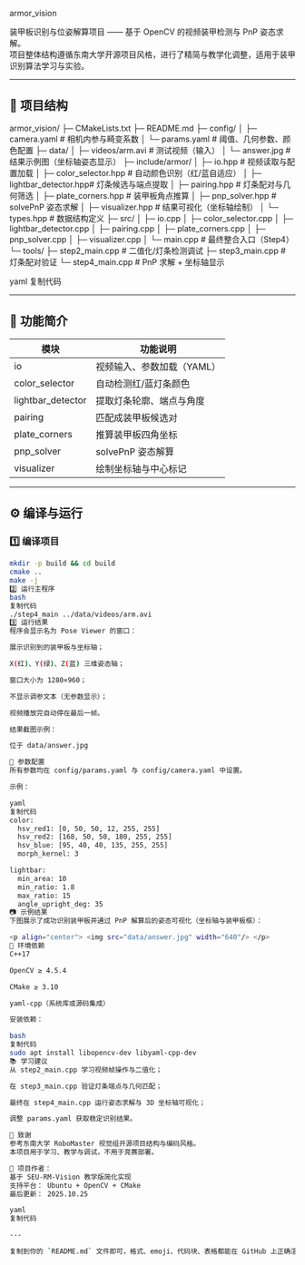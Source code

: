  armor_vision

装甲板识别与位姿解算项目 —— 基于 OpenCV 的视频装甲检测与 PnP 姿态求解。  
项目整体结构遵循东南大学开源项目风格，进行了精简与教学化调整，适用于装甲识别算法学习与实验。

---

## 📁 项目结构

armor_vision/
├─ CMakeLists.txt
├─ README.md
├─ config/
│ ├─ camera.yaml # 相机内参与畸变系数
│ └─ params.yaml # 阈值、几何参数、颜色配置
├─ data/
│ ├─ videos/arm.avi # 测试视频（输入）
│ └─ answer.jpg # 结果示例图（坐标轴姿态显示）
├─ include/armor/
│ ├─ io.hpp # 视频读取与配置加载
│ ├─ color_selector.hpp # 自动颜色识别（红/蓝自适应）
│ ├─ lightbar_detector.hpp# 灯条候选与端点提取
│ ├─ pairing.hpp # 灯条配对与几何筛选
│ ├─ plate_corners.hpp # 装甲板角点推算
│ ├─ pnp_solver.hpp # solvePnP 姿态求解
│ ├─ visualizer.hpp # 结果可视化（坐标轴绘制）
│ └─ types.hpp # 数据结构定义
├─ src/
│ ├─ io.cpp
│ ├─ color_selector.cpp
│ ├─ lightbar_detector.cpp
│ ├─ pairing.cpp
│ ├─ plate_corners.cpp
│ ├─ pnp_solver.cpp
│ ├─ visualizer.cpp
│ └─ main.cpp # 最终整合入口（Step4）
└─ tools/
├─ step2_main.cpp # 二值化/灯条检测调试
├─ step3_main.cpp # 灯条配对验证
└─ step4_main.cpp # PnP 求解 + 坐标轴显示

yaml
复制代码

---

## 🧭 功能简介

| 模块 | 功能说明 |
|------|-----------|
| io             | 视频输入、参数加载（YAML） |
| color_selector | 自动检测红/蓝灯条颜色 |
| lightbar_detector | 提取灯条轮廓、端点与角度 |
| pairing        | 匹配成装甲板候选对 |
| plate_corners  | 推算装甲板四角坐标 |
| pnp_solver     | solvePnP 姿态解算 |
| visualizer     | 绘制坐标轴与中心标记 |

---

## ⚙️ 编译与运行

### 1️⃣ 编译项目
```bash
mkdir -p build && cd build
cmake ..
make -j
2️⃣ 运行主程序
bash
复制代码
./step4_main ../data/videos/arm.avi
3️⃣ 运行结果
程序会显示名为 Pose Viewer 的窗口：

展示识别到的装甲板与坐标轴；

X(红)、Y(绿)、Z(蓝) 三维姿态轴；

窗口大小为 1280×960；

不显示调参文本（无参数显示）；

视频播放完自动停在最后一帧。

结果截图示例：

位于 data/answer.jpg

🧩 参数配置
所有参数均在 config/params.yaml 与 config/camera.yaml 中设置。

示例：

yaml
复制代码
color:
  hsv_red1: [0, 50, 50, 12, 255, 255]
  hsv_red2: [168, 50, 50, 180, 255, 255]
  hsv_blue: [95, 40, 40, 135, 255, 255]
  morph_kernel: 3

lightbar:
  min_area: 10
  min_ratio: 1.8
  max_ratio: 15
  angle_upright_deg: 35
📷 示例结果
下图展示了成功识别装甲板并通过 PnP 解算后的姿态可视化（坐标轴与装甲板框）：

<p align="center"> <img src="data/answer.jpg" width="640"/> </p>
📘 环境依赖
C++17

OpenCV ≥ 4.5.4

CMake ≥ 3.10

yaml-cpp（系统库或源码集成）

安装依赖：

bash
复制代码
sudo apt install libopencv-dev libyaml-cpp-dev
📚 学习建议
从 step2_main.cpp 学习视频帧操作与二值化；

在 step3_main.cpp 验证灯条端点与几何匹配；

最终在 step4_main.cpp 运行姿态求解与 3D 坐标轴可视化；

调整 params.yaml 获取稳定识别结果。

📎 致谢
参考东南大学 RoboMaster 视觉组开源项目结构与编码风格。
本项目用于学习、教学与调试，不用于竞赛部署。

🧠 项目作者：
基于 SEU-RM-Vision 教学版简化实现
支持平台： Ubuntu + OpenCV + CMake
最后更新： 2025.10.25

yaml
复制代码

---

复制到你的 `README.md` 文件即可，格式、emoji、代码块、表格都能在 GitHub 上正确渲染。
